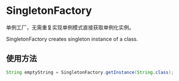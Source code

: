 # SingletonFactory

单例工厂，无需重复实现单例模式直接获取单例化实例。

SingletonFactory creates singleton instance of a class.

## 使用方法
```java
String emptyString = SingletonFactory.getInstance(String.class);
```